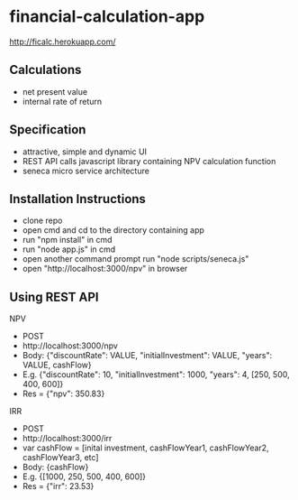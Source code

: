 # financial-calculation-app

http://ficalc.herokuapp.com/

Calculations
---
- net present value 
- internal rate of return

Specification
---
- attractive, simple and dynamic UI
- REST API calls javascript library containing NPV calculation function
- seneca micro service architecture 

Installation Instructions
---
- clone repo
- open cmd and cd to the directory containing app
- run "npm install" in cmd
- run "node app.js" in cmd
- open another command prompt run "node scripts/seneca.js"
- open "http://localhost:3000/npv" in browser

Using REST API
---

NPV
- POST 
- http://localhost:3000/npv
- Body: {"discountRate": VALUE, "initialInvestment": VALUE, "years": VALUE, cashFlow}
- E.g. {"discountRate": 10, "initialInvestment": 1000, "years": 4, [250, 500, 400, 600]} 
- Res = {"npv": 350.83}

IRR
- POST 
- http://localhost:3000/irr
- var cashFlow = [inital investment, cashFlowYear1, cashFlowYear2, cashFlowYear3, etc]
- Body: {cashFlow}
- E.g. {[1000, 250, 500, 400, 600]} 
- Res = {"irr": 23.53}
